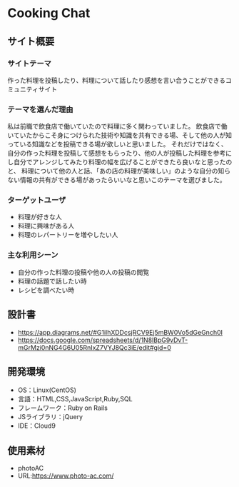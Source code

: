 # Cooking Chat

## サイト概要
### サイトテーマ
作った料理を投稿したり、料理について話したり感想を言い合うことができるコミュニティサイト

### テーマを選んだ理由
私は前職で飲食店で働いていたので料理に多く関わっていました。
飲食店で働いていたからこそ身につけられた技術や知識を共有できる場、そして他の人が知っている知識などを投稿できる場が欲しいと思いました。
それだけではなく、自分の作った料理を投稿して感想をもらったり、他の人が投稿した料理を参考にし自分でアレンジしてみたり料理の幅を広げることができたら良いなと思ったのと、
料理について他の人と話、「あの店の料理が美味しい」のような自分の知らない情報の共有ができる場があったらいいなと思いこのテーマを選びました。

### ターゲットユーザ
* 料理が好きな人
* 料理に興味がある人
* 料理のレパートリーを増やしたい人

### 主な利用シーン
* 自分の作った料理の投稿や他の人の投稿の閲覧
* 料理の話題で話したい時
* レシピを調べたい時

## 設計書
* https://app.diagrams.net/#G1ilhXDDcsjRCV9Ej5mBW0Vo5dGeGnch0I
* https://docs.google.com/spreadsheets/d/1N8lBpG9vDvT-mGrMzi0nNG4G6U05RnIxZ7VYJ8Qc3iE/edit#gid=0

## 開発環境
- OS：Linux(CentOS)
- 言語：HTML,CSS,JavaScript,Ruby,SQL
- フレームワーク：Ruby on Rails
- JSライブラリ：jQuery
- IDE：Cloud9

## 使用素材
* photoAC
* URL:https://www.photo-ac.com/